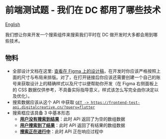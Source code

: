 # 前端测试题 - 我们在 DC 都用了哪些技术

[English](./README.md)

我们想让你来开发一个搜索组件来搜索我们平时在 DC 做开发时大多都会用到哪些技术。

## 物料

- 全部设计文档在这里: [查看在 Figma 上的设计稿](https://www.figma.com/file/mcHQ3hMUG0fmgWVh6QPUlv/Frontend-test-What-technologies-we-are-using-at-DC?node-id=71%3A377)，在开发时你应该严格按照上面的尺寸与布局来排版。对了，在打开链接后你应该还需要创建一个自己的账号来获取设计上的精确样式以及尺寸以便帮助你开发（在 Figma 右侧面板上的 CSS 数据仅供参考，不具备实际指导意义，样式该怎么写完全由你决定以及优化）。
- 搜索数据应该从这个 API 中获取 [`GET -> https://frontend-test-api.digitalcreative.cn/?query=flutter`](https://frontend-test-api.digitalcreative.cn/?query=flutter)
- 搜索框应该具备 3 中基本形态
  - [**用户没有搜索到结果**](./assets/examples/no-result.png)：此时 API 返回了为空的数组数据
  - [**用户搜索到了结果**](./assets/examples/has-results.png)：此时 API 返回了有结果的数组数据 
  - [**搜索正在进行中**](./assets/examples/searching.png)：此时 API 正在响应过程中